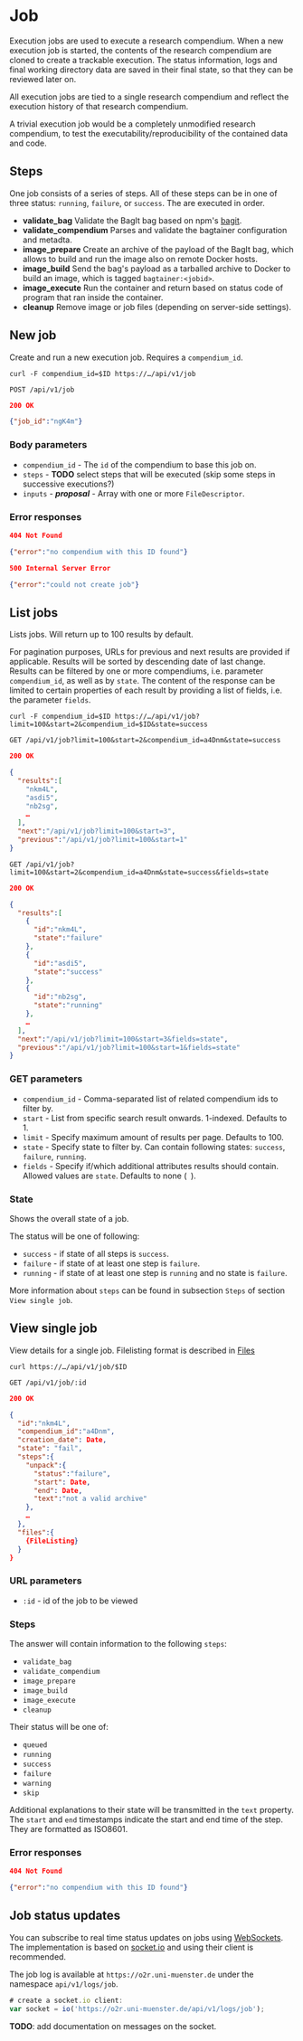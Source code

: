# Job

Execution jobs are used to execute a research compendium. When a new execution job is started, the contents of the research compendium are cloned to create a trackable execution. The status information, logs and final working directory data are saved in their final state, so that they can be reviewed later on.

All execution jobs are tied to a single research compendium and reflect the execution history of that research compendium.

A trivial execution job would be a completely unmodified research compendium, to test the executability/reproducibility of the contained data and code.

## Steps

One job consists of a series of steps. All of these steps can be in one of three status: `running`, `failure`, or `success`. The are executed in order.

- **validate_bag**
  Validate the BagIt bag based on npm's [bagit](https://www.npmjs.com/package/bagit).
- **validate_compendium**
  Parses and validate the bagtainer configuration and metadta.
- **image_prepare**
  Create an archive of the payload of the BagIt bag, which allows to build and run the image also on remote Docker hosts.
- **image_build**
  Send the bag's payload as a tarballed archive to Docker to build an image, which is tagged `bagtainer:<jobid>`.
- **image_execute**
  Run the container and return based on status code of program that ran inside the container.
- **cleanup**
  Remove image or job files (depending on server-side settings).

## New job

Create and run a new execution job. Requires a `compendium_id`.

`curl -F compendium_id=$ID https://…/api/v1/job`

`POST /api/v1/job`

```json
200 OK

{"job_id":"ngK4m"}
```

### Body parameters

- `compendium_id` - The `id` of the compendium to base this job on.
- `steps` - **TODO** select steps that will be executed (skip some steps in successive executions?)
- `inputs` - **_proposal_** - Array with one or more `FileDescriptor`.

### Error responses

```json
404 Not Found

{"error":"no compendium with this ID found"}
```

```json
500 Internal Server Error

{"error":"could not create job"}
```

## List jobs

Lists jobs. Will return up to 100 results by default.

For pagination purposes, URLs for previous and next results are provided if applicable. Results will be sorted by descending date of last change. Results can be filtered by one or more compendiums, i.e. parameter `compendium_id`, as well as by `state`.
The content of the response can be limited to certain properties of each result by providing a list of fields, i.e. the parameter `fields`.

`curl -F compendium_id=$ID https://…/api/v1/job?limit=100&start=2&compendium_id=$ID&state=success`

`GET /api/v1/job?limit=100&start=2&compendium_id=a4Dnm&state=success`

```json
200 OK

{
  "results":[
    "nkm4L",
    "asdi5",
    "nb2sg",
    …
  ],
  "next":"/api/v1/job?limit=100&start=3",
  "previous":"/api/v1/job?limit=100&start=1"
}
```

`GET /api/v1/job?limit=100&start=2&compendium_id=a4Dnm&state=success&fields=state`

```json
200 OK

{
  "results":[
    {
      "id":"nkm4L",
      "state":"failure"
    },
    {
      "id":"asdi5",
      "state":"success"
    },
    {
      "id":"nb2sg",
      "state":"running"
    },
    …
  ],
  "next":"/api/v1/job?limit=100&start=3&fields=state",
  "previous":"/api/v1/job?limit=100&start=1&fields=state"
}
```

### GET parameters

- `compendium_id` - Comma-separated list of related compendium ids to filter by.
- `start` - List from specific search result onwards. 1-indexed. Defaults to 1.
- `limit` - Specify maximum amount of results per page. Defaults to 100.
- `state` - Specify state to filter by. Can contain following states: `success`, `failure`, `running`.
- `fields` - Specify if/which additional attributes results should contain. Allowed values are `state`. Defaults to none (<code>&#32;</code>).

### State

Shows the overall state of a job.

The status will be one of following:

- `success` - if state of all steps is `success`.
- `failure` - if state of at least one step is `failure`.
- `running` - if state of at least one step is `running` and no state is `failure`.

More information about `steps` can be found in subsection `Steps` of section `View single job`.


## View single job

View details for a single job. Filelisting format is described in [Files](files.md)

`curl https://…/api/v1/job/$ID`

`GET /api/v1/job/:id`

```json
200 OK

{
  "id":"nkm4L",
  "compendium_id":"a4Dnm",
  "creation_date": Date,
  "state": "fail",
  "steps":{
    "unpack":{
      "status":"failure",
      "start": Date,
      "end": Date,
      "text":"not a valid archive"
    },
    …
  },
  "files":{
    {FileListing}
  }
}
```

### URL parameters

- `:id` - id of the job to be viewed

### Steps

The answer will contain information to the following `steps`:

- `validate_bag`
- `validate_compendium`
- `image_prepare`
- `image_build`
- `image_execute`
- `cleanup`

Their status will be one of:

- `queued`
- `running`
- `success`
- `failure`
- `warning`
- `skip`

Additional explanations to their state will be transmitted in the `text` property. The `start` and `end` timestamps indicate the start and end time of the step. They are formatted as ISO8601.

### Error responses

```json
404 Not Found

{"error":"no compendium with this ID found"}
```

## Job status updates

You can subscribe to real time status updates on jobs using [WebSockets](https://en.wikipedia.org/wiki/WebSocket). The implementation is based on [socket.io](http://socket.io) and using their client is recommended.

The job log is available at `https://o2r.uni-muenster.de` under the namespace `api/v1/logs/job`.

```JavaScript
# create a socket.io client:
var socket = io('https://o2r.uni-muenster.de/api/v1/logs/job');
```

__TODO__: add documentation on messages on the socket.

